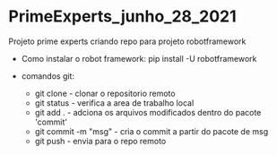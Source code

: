 # PrimeExperts_junho_28_2021
Projeto prime experts criando repo para projeto robotframework

- Como instalar o robot framework:
pip install -U robotframework

- comandos git:
    - git clone - clonar o repositorio remoto
    - git status - verifica a area de trabalho local
    - git add . - adciona os arquivos modificados dentro do pacote 'commit'
    - git commit -m "msg" - cria o commit a partir do pacote de msg
    - git push - envia para o repo remoto 